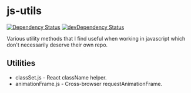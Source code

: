# js-utils

[![Dependency Status](https://david-dm.org/kevingrandon/js-utils.svg)](https://david-dm.org/kevingrandon/js-utils)
[![devDependency Status](https://david-dm.org/kevingrandon/js-utils/dev-status.svg)](https://david-dm.org/kevingrandon/js-utils#info=devDependencies)

Various utility methods that I find useful when working in javascript which don't necessarily deserve their own repo.

## Utilities

* classSet.js - React className helper.
* animationFrame.js - Cross-browser requestAnimationFrame.
